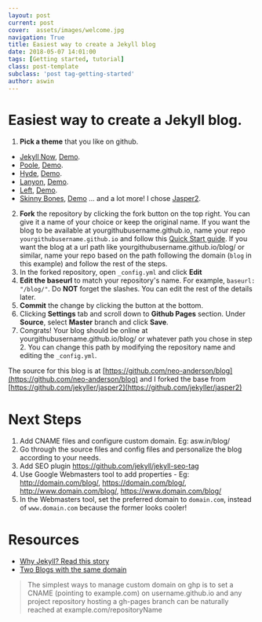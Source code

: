```yaml
---
layout: post
current: post
cover:  assets/images/welcome.jpg
navigation: True
title: Easiest way to create a Jekyll blog
date: 2018-05-07 14:01:00
tags: [Getting started, tutorial]
class: post-template
subclass: 'post tag-getting-started'
author: aswin
---
```


# Easiest way to create a Jekyll blog.

1. **Pick a theme** that you like on github.
- [Jekyll Now](https://github.com/barryclark/jekyll-now), [Demo](http://www.jekyllnow.com/).
- [Poole](https://github.com/poole/poole), [Demo](http://demo.getpoole.com/).
- [Hyde](https://github.com/poole/hyde), [Demo](http://hyde.getpoole.com/).
- [Lanyon](https://github.com/poole/lanyon), [Demo](http://lanyon.getpoole.com/).
- [Left](https://github.com/holman/left), [Demo](http://zachholman.com/posts/left).
- [Skinny Bones](https://github.com/mmistakes/skinny-bones-jekyll), [Demo](https://mmistakes.github.io/skinny-bones-jekyll/)
... and a lot more!
I chose [Jasper2](https://github.com/jekyller/jasper2).
2. **Fork** the repository by clicking the fork button on the top right. You can give it a name of your choice or keep the original name. If you want the blog to be available at yourgithubusername.github.io, name your repo `yourgithubusername.github.io` and follow this [Quick Start guide](https://github.com/barryclark/jekyll-now). If you want the blog at a url path like yourgithubusername.github.io/blog/ or similar, name your repo based on the path following the domain (`blog` in this example) and follow the rest of the steps.
3. In the forked repository, open `_config.yml` and click **Edit**
4. **Edit the baseurl** to match your repository's name. For example, `baseurl: "/blog/"`. Do **NOT** forget the slashes. You can edit the rest of the details later.
5. **Commit** the change by clicking the button at the bottom.
6. Clicking **Settings** tab and scroll down to **Github Pages** section. Under **Source**, select **Master** branch and click **Save**.
7. Congrats! Your blog should be online at yourgithubusername.github.io/blog/ or whatever path you chose in step 2. You can change this path by modifying the repository name and editing the `_config.yml`.

The source for this blog is at [https://github.com/neo-anderson/blog](https://github.com/neo-anderson/blog) and I forked the base from [https://github.com/jekyller/jasper2](https://github.com/jekyller/jasper2)

# Next Steps
1. Add CNAME files and configure custom domain. Eg: asw.in/blog/
2. Go through the source files and config files and personalize the blog according to your needs. 
3. Add SEO plugin https://github.com/jekyll/jekyll-seo-tag
4. Use Google Webmasters tool to add properties - Eg: http://domain.com/blog/, https://domain.com/blog/, http://www.domain.com/blog/, https://www.domain.com/blog/
5. In the Webmasters tool, set the preferred domain to `domain.com`, instead of `www.domain.com` because the former looks cooler!

# Resources
- [Why Jekyll? Read this story](https://intersect.whitefusion.io/open-web/goodbye-medium-hello-jekyll)
- [Two Blogs with the same domain](https://stackoverflow.com/questions/31914048/how-to-set-up-two-jekyll-blogs-on-github-pages-with-the-same-domain-cname)
> The simplest ways to manage custom domain on ghp is to set a CNAME (pointing to example.com) on username.github.io and any project repository hosting a gh-pages branch can be naturally reached at example.com/repositoryName
